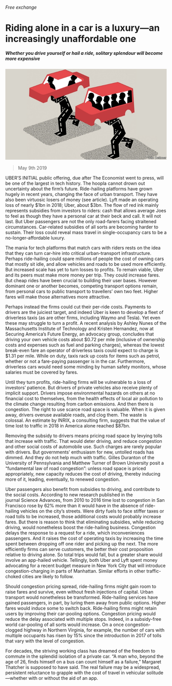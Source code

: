 ###### Free exchange

# Riding alone in a car is a luxury—an increasingly unaffordable one 

##### Whether you drive yourself or hail a ride, solitary splendour will become more expensive 

![image](images/20190511_fnd000.jpg) 

> May 9th 2019 

UBER’S INITIAL public offering, due after The Economist went to press, will be one of the largest in tech history. The hoopla cannot drown out uncertainty about the firm’s future. Ride-hailing platforms have grown hugely in recent years, changing the face of urban transport. They have also been virtuosic losers of money (see article). Lyft made an operating loss of nearly $1bn in 2018; Uber, about $3bn. The flow of red ink mainly represents subsidies from investors to riders: cash that allows average Joes to feel as though they have a personal car at their beck and call. It will not last. But Uber passengers are not the only road-farers facing straitened circumstances. Car-related subsidies of all sorts are becoming harder to sustain. Their loss could reveal mass travel in single-occupancy cars to be a no-longer-affordable luxury. 

The mania for tech platforms that match cars with riders rests on the idea that they can turn car-hire into critical urban-transport infrastructure. Perhaps ride-hailing could spare millions of people the cost of owning cars that mostly sit idle, and allow vehicles and roads to be used more efficiently. But increased scale has yet to turn losses to profits. To remain viable, Uber and its peers must make more money per trip. They could increase fares. But cheap rides have been crucial to building their user bases. However dominant one or another becomes, competing transport options remain, from personal cars to public transport to travellers’ own two feet. Higher fares will make those alternatives more attractive. 

Perhaps instead the firms could cut their per-ride costs. Payments to drivers are the juiciest target, and indeed Uber is keen to develop a fleet of driverless taxis (as are other firms, including Waymo and Tesla). Yet even these may struggle to turn a profit. A recent analysis by Ashley Nunes of the Massachusetts Institute of Technology and Kristen Hernandez, now at Securing America’s Future Energy, an advocacy group, concludes that driving your own vehicle costs about $0.72 per mile (inclusive of ownership costs and expenses such as fuel and parking charges), whereas the lowest break-even fare an operator of driverless taxis could expect to charge is $1.31 per mile. While on duty, taxis rack up costs for items such as petrol, whether or not a fare-paying passenger is in the car. Furthermore, driverless cars would need some minding by human safety monitors, whose salaries must be covered by fares. 

Until they turn profits, ride-hailing firms will be vulnerable to a loss of investors’ patience. But drivers of private vehicles also receive plenty of implicit support. Drivers impose environmental hazards on others at no financial cost to themselves, from the health effects of local air pollution to the climate change resulting from carbon emissions. And then there is congestion. The right to use scarce road space is valuable. When it is given away, drivers overuse available roads, and clog them. The waste is colossal. An estimate by INRIX, a consulting firm, suggests that the value of time lost to traffic in 2018 in America alone reached $87bn. 

Removing the subsidy to drivers means pricing road space by levying tolls that increase with traffic. That would deter driving, and reduce congestion and other social costs of automobile use. Such charges are rarely popular with drivers. But governments’ enthusiasm for new, untolled roads has dimmed. And they do not help much with traffic. Gilles Duranton of the University of Pennsylvania and Matthew Turner of Brown University posit a “fundamental law of road congestion”: unless road space is priced appropriately, new capacity reduces the cost of driving, thereby inducing more of it, leading, eventually, to renewed congestion. 

Uber passengers also benefit from subsidies to driving, and contribute to the social costs. According to new research published in the journal Science Advances, from 2010 to 2016 time lost to congestion in San Francisco rose by 62% more than it would have in the absence of ride-hailing vehicles on the city’s streets. Were dirty fuels to face stiffer taxes or road tolls to be increased, those additional costs would probably increase fares. But there is reason to think that eliminating subsidies, while reducing driving, would nonetheless boost the ride-hailing business. Congestion delays the response to a request for a ride, which inconveniences passengers. And it raises the cost of operating taxis by increasing the time spent between dropping off one rider and picking up the next. The more efficiently firms can serve customers, the better their cost proposition relative to driving alone. So total trips would fall, but a greater share would involve an app-hailed vehicle. Tellingly, both Uber and Lyft spent money advocating for a recent budget measure in New York City that will introduce congestion-charging in parts of Manhattan. Similar efforts in other traffic-choked cities are likely to follow. 

Should congestion pricing spread, ride-hailing firms might gain room to raise fares and survive, even without fresh injections of capital. Urban transport would nonetheless be transformed. Ride-hailing services have gained passengers, in part, by luring them away from public options. Higher fares would induce some to switch back. Ride-hailing firms might retain users by improving their car-pooling options. Congestion pricing would reduce the delay associated with multiple stops. Indeed, in a subsidy-free world car-pooling of all sorts would increase. On a once congestion-clogged highway in Northern Virginia, for example, the number of cars with multiple occupants has risen by 15% since the introduction in 2017 of tolls that vary with the level of congestion. 

For decades, the striving working class has dreamed of the freedom to commute in the splendid isolation of a private car. “A man who, beyond the age of 26, finds himself on a bus can count himself as a failure,” Margaret Thatcher is supposed to have said. The real failure may be a widespread, persistent reluctance to grapple with the cost of travel in vehicular solitude—whether with or without the aid of an app. 

